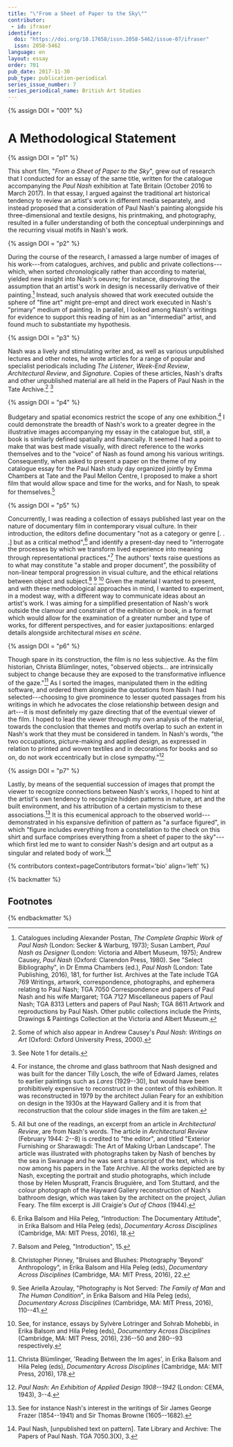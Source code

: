 ```yaml
---
title: "\"From a Sheet of Paper to the Sky\""
contributor:
 - id: ifraser
identifier:
  doi: "https://doi.org/10.17658/issn.2058-5462/issue-07/ifraser"
  issn: 2058-5462
language: en
layout: essay
order: 701
pub_date: 2017-11-30
pub_type: publication-periodical
series_issue_number: 7
series_periodical_name: British Art Studies
---
```


{% assign DOI = "001" %}

# A Methodological Statement

{% assign DOI = "p1" %}

This short film, "*From a Sheet of Paper to the Sky*", grew out of research that I conducted for an essay of the same title, written for the catalogue accompanying the *Paul Nash* exhibition at Tate Britain (October 2016 to March 2017). In that essay, I argued against the traditional art historical tendency to review an artist's work in different media separately, and instead proposed that a consideration of Paul Nash's painting alongside his three-dimensional and textile designs, his printmaking, and photography, resulted in a fuller understanding of both the conceptual underpinnings and the recurring visual motifs in Nash's work.

{% assign DOI = "p2" %}

During the course of the research, I amassed a large number of images of his work---from catalogues, archives, and public and private collections---which, when sorted chronologically rather than according to material, yielded new insight into Nash's oeuvre; for instance, disproving the assumption that an artist's work in design is necessarily derivative of their painting.[^1] Instead, such analysis showed that work executed outside the sphere of "fine art" might pre-empt and direct work executed in Nash's "primary" medium of painting. In parallel, I looked among Nash's writings for evidence to support this reading of him as an "intermedial" artist, and found much to substantiate my hypothesis.

{% assign DOI = "p3" %}

Nash was a lively and stimulating writer and, as well as various unpublished lectures and other notes, he wrote articles for a range of popular and specialist periodicals including *The Listener*, *Week-End Review*, *Architectural Review*, and *Signature*. Copies of these articles, Nash's drafts and other unpublished material are all held in the Papers of Paul Nash in the Tate Archive.[^2] [^3]

{% assign DOI = "p4" %}

Budgetary and spatial economics restrict the scope of any one exhibition.[^4] I could demonstrate the breadth of Nash's work to a greater degree in the illustrative images accompanying my essay in the catalogue but, still, a book is similarly defined spatially and financially. It seemed I had a point to make that was best made visually, with direct reference to the works themselves and to the "voice" of Nash as found among his various writings. Consequently, when asked to present a paper on the theme of my catalogue essay for the Paul Nash study day organized jointly by Emma Chambers at Tate and the Paul Mellon Centre, I proposed to make a short film that would allow space and time for the works, and for Nash, to speak for themselves.[^5]

{% assign DOI = "p5" %}

Concurrently, I was reading a collection of essays published last year on the nature of documentary film in contemporary visual culture. In their introduction, the editors define documentary "not as a category or genre \[. . .\] but as a critical method",[^6] and identify a present-day need to "interrogate the processes by which we transform lived experience into meaning through representational practices."[^7] The authors' texts raise questions as to what may constitute "a stable and proper document", the possibility of non-linear temporal progression in visual culture, and the ethical relations between object and subject.[^8] [^9] [^10] Given the material I wanted to present, and with these methodological approaches in mind, I wanted to experiment, in a modest way, with a different way to communicate ideas about an artist's work. I was aiming for a simplified presentation of Nash's work outside the clamour and constraint of the exhibition or book, in a format which would allow for the examination of a greater number and type of works, for different perspectives, and for easier juxtapositions: enlarged details alongside architectural *mises en scène*.

{% assign DOI = "p6" %}

Though spare in its construction, the film is no less subjective. As the film historian, Christa Blümlinger, notes, "observed objects\... are intrinsically subject to change because they are exposed to the transformative influence of the gaze."[^11] As I sorted the images, manipulated them in the editing software, and ordered them alongside the quotations from Nash I had selected---choosing to give prominence to lesser quoted passages from his writings in which he advocates the close relationship between design and art---it is most definitely my gaze directing that of the eventual viewer of the film. I hoped to lead the viewer through my own analysis of the material, towards the conclusion that themes and motifs overlap to such an extent in Nash's work that they must be considered in tandem. In Nash's words, "the two occupations, picture-making and applied design, as expressed in relation to printed and woven textiles and in decorations for books and so on, do not work eccentrically but in close sympathy."[^12]

{% assign DOI = "p7" %}

Lastly, by means of the sequential succession of images that prompt the viewer to recognize connections between Nash's works, I hoped to hint at the artist's own tendency to recognize hidden patterns in nature, art and the built environment, and his attribution of a certain mysticism to these associations.[^13] It is this ecumenical approach to the observed world---demonstrated in his expansive definition of pattern as "a surface figured", in which "figure includes everything from a constellation to the check on this shirt and surface comprises everything from a sheet of paper to the sky"---which first led me to want to consider Nash's design and art output as a singular and related body of work.[^14]

{% contributors context=pageContributors format='bio' align='left' %}

{% backmatter %}

## Footnotes

[^1]: Catalogues including Alexander Postan, *The Complete Graphic Work of Paul Nash* (London: Secker & Warburg, 1973); Susan Lambert, *Paul Nash as Designer* (London: Victoria and Albert Museum, 1975); Andrew Causey, *Paul Nash* (Oxford: Clarendon Press, 1980). See "Select Bibliography", in Dr Emma Chambers (ed.), *Paul Nash* (London: Tate Publishing, 2016), 181, for further list. Archives at the Tate include TGA 769 Writings, artwork, correspondence, photographs, and ephemera relating to Paul Nash; TGA 7050 Correspondence and papers of Paul Nash and his wife Margaret; TGA 7127 Miscellaneous papers of Paul Nash; TGA 8313 Letters and papers of Paul Nash; TGA 8611 Artwork and reproductions by Paul Nash. Other public collections include the Prints, Drawings & Paintings Collection at the Victoria and Albert Museum.

[^2]: Some of which also appear in Andrew Causey's *Paul Nash: Writings on Art* (Oxford: Oxford University Press, 2000).

[^3]: See Note 1 for details.

[^4]: For instance, the chrome and glass bathroom that Nash designed and was built for the dancer Tilly Losch, the wife of Edward James, relates to earlier paintings such as *Lares* (1929--30), but would have been prohibitively expensive to reconstruct in the context of this exhibition. It was reconstructed in 1979 by the architect Julian Feary for an exhibition on design in the 1930s at the Hayward Gallery and it is from that reconstruction that the colour slide images in the film are taken.

[^5]: All but one of the readings, an excerpt from an article in *Architectural Review*, are from Nash's words. The article in *Architectural Review* (February 1944: 2--8) is credited to "the editor", and titled "Exterior Furnishing or Sharawagdi: The Art of Making Urban Landscape". The article was illustrated with photographs taken by Nash of benches by the sea in Swanage and he was sent a transcript of the text, which is now among his papers in the Tate Archive. All the works depicted are by Nash, excepting the portrait and studio photographs, which include those by Helen Muspratt, Francis Bruguière, and Tom Stuttard, and the colour photograph of the Hayward Gallery reconstruction of Nash's bathroom design, which was taken by the architect on the project, Julian Feary. The film excerpt is Jill Craigie's *Out of Chaos* (1944).

[^6]: Erika Balsom and Hila Peleg, "Introduction: The Documentary Attitude", in Erika Balsom and Hila Peleg (eds), *Documentary Across Disciplines* (Cambridge, MA: MIT Press, 2016), 18.

[^7]: Balsom and Peleg, "Introduction", 15.

[^8]: Christopher Pinney, "Bruises and Blushes: Photography 'Beyond' Anthropology", in Erika Balsom and Hila Peleg (eds), *Documentary Across Disciplines* (Cambridge, MA: MIT Press, 2016), 22.

[^9]: See Ariella Azoulay, "Photography is Not Served: *The Family of Man* and *The Human Condition*", in Erika Balsom and Hila Peleg (eds), *Documentary Across Disciplines* (Cambridge, MA: MIT Press, 2016), 110--41.

[^10]: See, for instance, essays by Sylvère Lotringer and Sohrab Mohebbi, in Erika Balsom and Hila Peleg (eds), *Documentary Across Disciplines* (Cambridge, MA: MIT Press, 2016), 236--50 and 280--93 respectively.

[^11]: Christa Blümlinger, 'Reading Between the Im ages', in Erika Balsom and Hila Peleg (eds), *Documentary Across Disciplines* (Cambridge, MA: MIT Press, 2016), 178.

[^12]: *Paul Nash: An Exhibition of Applied Design 1908--1942* (London: CEMA, 1943), 3--4.

[^13]: See for instance Nash's interest in the writings of Sir James George Frazer (1854--1941) and Sir Thomas Browne (1605--1682).

[^14]: Paul Nash, \[unpublished text on pattern\]. Tate Library and Archive: The Papers of Paul Nash. TGA 7050.3(X), 3.

{% endbackmatter %}